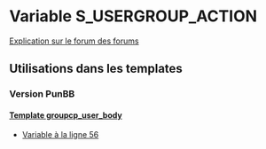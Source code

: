 # Variable S_USERGROUP_ACTION
[Explication sur le forum des forums](http://forum.forumactif.com/t294113-listing-des-variables#S_USERGROUP_ACTION)

## Utilisations dans les templates

### Version PunBB

#### [Template groupcp_user_body](punbb/groupcp_user_body.md)
* [Variable à la ligne 56](../punbb/groupcp_user_body.tpl#L56)